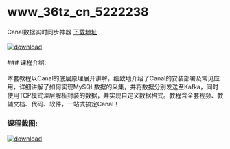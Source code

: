 # www_36tz_cn_5222238
Canal数据实时同步神器
[下载地址](http://www.36tz.cn/article/5222238 "下载地址")
<br/></br>[![download](http://36tz.cn/muke_img/2021_12_1-89-300x179.png "下载地址")](http://www.36tz.cn/article/5222238 "下载地址")
<br/></br>### 课程介绍:<br/></br>本套教程以Canal的底层原理展开讲解，细致地介绍了Canal的安装部署及常见应用，详细讲解了如何实现MySQL数据的采集，并将数据分别发送至Kafka，同时使用TCP模式深层解析封装的数据，并实现自定义数据格式。教程含全套视频、教辅文档、代码、软件，一站式搞定Canal！

### 课程截图:
[![download](http://36tz.cn/muke_img/2021_12_2-57.png "下载地址")](http://www.36tz.cn/article/5222238 "下载地址")
